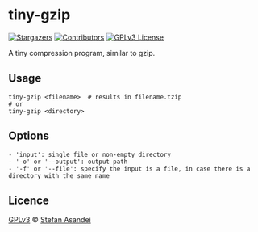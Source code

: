 # tiny-gzip

[![Stargazers][stars-shield]][stars-url]
[![Contributors][contributors-shield]][contributors-url]
[![GPLv3 License][license-shield]][license-url]

A tiny compression program, similar to gzip.

## Usage

```
tiny-gzip <filename>  # results in filename.tzip
# or
tiny-gzip <directory>
```

## Options

```
- 'input': single file or non-empty directory
- '-o' or '--output': output path
- '-f' or '--file': specify the input is a file, in case there is a directory with the same name
```

## Licence

[GPLv3](https://www.gnu.org/licenses/gpl-3.0.txt) © [Stefan Asandei](https://www.stefan-asandei.cf)

[contributors-shield]: https://img.shields.io/github/contributors/NikolaTesla13/tiny-gzip.svg?style=social
[contributors-url]: https://github.com//NikolaTesla13/tiny-gzip/graphs/contributors
[forks-shield]: https://img.shields.io/github/forks//NikolaTesla13/tiny-gzip.svg?style=social
[forks-url]: https://github.com/NikolaTesla13/tiny-gzip/network/members
[stars-shield]: https://img.shields.io/github/stars/NikolaTesla13/tiny-gzip.svg?style=social
[stars-url]: https://github.com/NikolaTesla13/tiny-gzip/stargazers
[issues-shield]: https://img.shields.io/github/issue/NikolaTesla13/tiny-gzip.svg?style=social
[issues-url]: https://github.com/NikolaTesla13/tiny-gzip/issues
[license-shield]: https://img.shields.io/github/license/NikolaTesla13/tiny-gzip.svg?style=social
[license-url]: https://github.com/NikolaTesla13/tiny-gzip/blob/master/LICENSE
